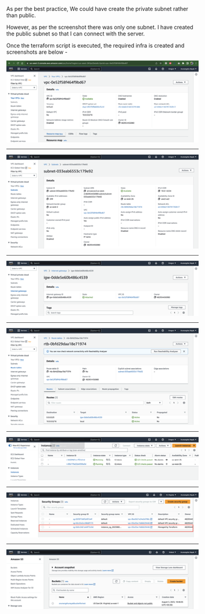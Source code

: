 As per the best practice, We could have create the private subnet rather than public.

However, as per the screenshot there was only one subnet. I have created the public subnet so that I can connect with the server.


Once the terraform script is executed, the required infra is created and screenshots are below -


![plot](./images/VPC.png)

---
![plot](./images/Subnet.png)

---
![plot](./images/IGW.png)

---
![plot](./images/RouteTable.png)

---
![plot](./images/EC2.png)


---
![plot](./images/SG.png)

---
![plot](./images/S3.png)


